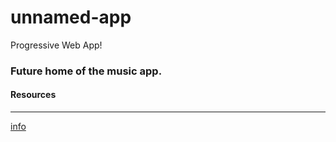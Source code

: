# unnamed-app
Progressive Web App! 

### Future home of the music app. 

#### Resources
----
[info](https://www.theverge.com/circuitbreaker/2018/4/11/17207964/web-apps-quality-pwa-webassembly-houdini)
